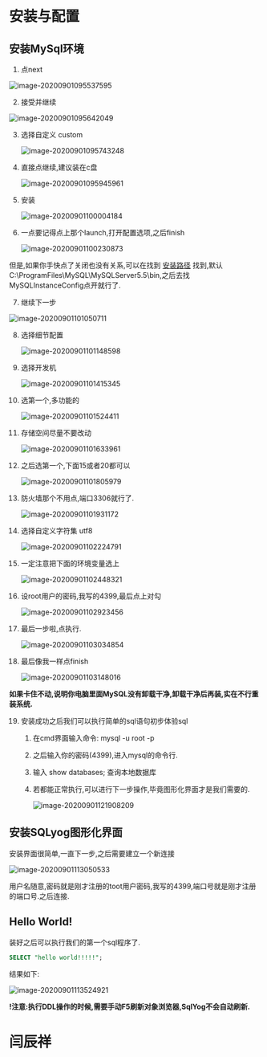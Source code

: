 # 安装与配置

## 安装MySql环境

1. 点next

![image-20200901095537595](img\image-20200901095537595.png)

2. 接受并继续

![image-20200901095642049](img\image-20200901095642049.png)

3. 选择自定义 custom

   ![image-20200901095743248](img\image-20200901095743248.png)

4. 直接点继续,建议装在c盘

   ![image-20200901095945961](img\image-20200901095945961.png)

5. 安装

   ![image-20200901100004184](img\image-20200901100004184.png)

6. 一点要记得点上那个launch,打开配置选项,之后finish

   ![image-20200901100230873](img\image-20200901100230873.png)

但是,如果你手快点了关闭也没有关系,可以在找到  [安装路径](C:\ProgramFiles\MySQL\MySQLServer5.5\bin) 找到,默认C:\ProgramFiles\MySQL\MySQLServer5.5\bin,之后去找MySQLInstanceConfig点开就行了.



7. 继续下一步

![image-20200901101050711](img\image-20200901101050711.png)

8. 选择细节配置

   ![image-20200901101148598](img\image-20200901101148598.png)

   

9. 选择开发机

   ![image-20200901101415345](img\image-20200901101415345.png)

10. 选第一个,多功能的

    ![image-20200901101524411](img\image-20200901101524411.png)

11. 存储空间尽量不要改动

    ![image-20200901101633961](img\image-20200901101633961.png)

12. 之后选第一个,下面15或者20都可以

    ![image-20200901101805979](img\image-20200901101805979.png)

13. 防火墙那个不用点,端口3306就行了.

    ![image-20200901101931172](img\image-20200901101931172.png)

14. 选择自定义字符集 utf8

    ![image-20200901102224791](img\image-20200901102224791.png)

15. 一定注意把下面的环境变量选上

    ![image-20200901102448321](img\image-20200901102448321.png)

16. 设root用户的密码,我写的4399,最后点上对勾

    ![image-20200901102923456](img\image-20200901102923456.png)

17. 最后一步啦,点执行.

    ![image-20200901103034854](img\image-20200901103034854.png)

18. 最后像我一样点finish

    ![image-20200901103148016](img\image-20200901103148016.png)

**如果卡住不动,说明你电脑里面MySQL没有卸载干净,卸载干净后再装,实在不行重装系统.**

19. 安装成功之后我们可以执行简单的sql语句初步体验sql

    1. 在cmd界面输入命令: mysql -u root -p

    2. 之后输入你的密码(4399),进入mysql的命令行.

    3. 输入 show databases; 查询本地数据库

    4. 若都能正常执行,可以进行下一步操作,毕竟图形化界面才是我们需要的.

       ![image-20200901121908209](img\image-20200901121908209.png)

## 安装SQLyog图形化界面

安装界面很简单,一直下一步,之后需要建立一个新连接

![image-20200901113050533](img\image-20200901113050533.png)

用户名随意,密码就是刚才注册的toot用户密码,我写的4399,端口号就是刚才注册的端口号.之后连接.

## Hello World!

装好之后可以执行我们的第一个sql程序了.

```sql
SELECT "hello world!!!!!";
```
结果如下:

![image-20200901113524921](img\image-20200901113524921.png)

**!注意:执行DDL操作的时候,需要手动F5刷新对象浏览器,SqlYog不会自动刷新.**

# 闫辰祥